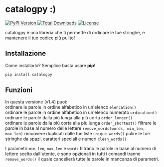 
# catalogpy :)

[![PyPI Version](https://img.shields.io/pypi/v/catalogpy)](https://pypi.org/project/catalogpy/)
[![Total Downloads](https://static.pepy.tech/badge/catalogpy)](https://pepy.tech/project/catalogpy)
[![License](https://img.shields.io/pypi/l/catalogpy)](https://pypi.org/project/catalogpy/)

catalogpy è una libreria che ti permette di ordinare le tue stringhe, e mantenere il tuo codice più pulito!

## Installazione
Come installarlo? Semplice basta usare **pip**!
```bash
pip install catalogpy
```
## Funzioni

In questa versione (v1.4) puoi:     
ordinare le parole in ordine alfabetico in un'elenco ```elencation()```  
ordinare le parole in ordine alfabetico in un'elenco numerato ```ordination()```  
ordinare le parole dalla più lunga alla più corta ```order_longer()```   
ordinare le parole dalla più corta alla più lunga ```order_shortest()```
filtrare le parole in base al numero delle lettere ```remove_words(words, min_len, max_len)```
rimuovere duplicati dalle tue liste ```unique_words()```
pulire le tue stringhe da spazi, caratteri speciali e numeri ```clean_words()```

I parametri ```min_len```, ```max_len``` e ```words``` filtrano le parole in base al numero di lettere scelto dall'utente, e sono opzionali 
in tutti i comandi tranne ```remove_words()``` il quale cancellerà tutte le parole in mancanza di parametri.